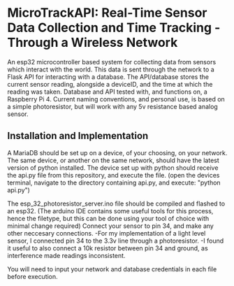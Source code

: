 # **MicroTrackAPI:** Real-Time Sensor Data Collection and Time Tracking - Through a Wireless Network

An esp32 microcontroller based system for collecting data from sensors which interact with the world.
This data is sent through the network to a Flask API for interacting with a database. 
The API/database stores the current sensor reading, alongside a deviceID, and the time at which the reading was taken.
Database and API tested with, and functions on, a Raspberry Pi 4.
Current naming conventions, and personal use, is based on a simple photoresistor, but will work with any 5v resistance based analog sensor.


## Installation and Implementation

A MariaDB should be set up on a device, of your choosing, on your network. 
The same device, or another on the same network, should have the latest version of python installed.
The device set up with python should receive the api.py file from this repository, and execute the file.
(open the devices terminal, navigate to the directory containing api.py, and execute: "python api.py")

The esp_32_photoresistor_server.ino file should be compiled and flashed to an esp32.
(The arduino IDE contains some useful tools for this process, hence the filetype, but this can be done using your tool of choice with minimal change required)
Connect your sensor to pin 34, and make any other neccesary connections.
-For my implementation of a light level sensor, I connected pin 34 to the 3.3v line through a photoresistor.
-I found it useful to also connect a 10k resistor between pin 34 and ground, as interference made readings inconsistent.

You will need to input your network and database credentials in each file before execution.